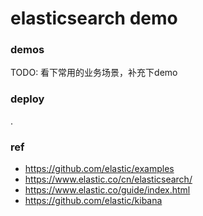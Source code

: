 # elasticsearch demo

### demos

TODO:
    看下常用的业务场景，补充下demo

### deploy

.

### ref

* https://github.com/elastic/examples
* https://www.elastic.co/cn/elasticsearch/
* https://www.elastic.co/guide/index.html
* https://github.com/elastic/kibana
